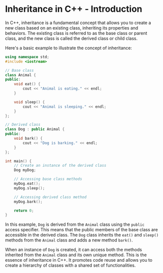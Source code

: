 # Inheritance in C++ - Introduction

In C++, inheritance is a fundamental concept that allows you to create a new class based on an existing class, inheriting its properties and behaviors. The existing class is referred to as the base class or parent class, and the new class is called the derived class or child class.

Here's a basic example to illustrate the concept of inheritance:

```cpp
using namespace std;
#include <iostream>

// Base class
class Animal {
public:
    void eat() {
        cout << "Animal is eating." << endl;
    }

    void sleep() {
        cout << "Animal is sleeping." << endl;
    }
};

// Derived class
class Dog : public Animal {
public:
    void bark() {
        cout << "Dog is barking." << endl;
    }
};

int main() {
    // Create an instance of the derived class
    Dog myDog;

    // Accessing base class methods
    myDog.eat();
    myDog.sleep();

    // Accessing derived class method
    myDog.bark();

    return 0;
}
```

In this example, `Dog` is derived from the `Animal` class using the `public` access specifier. This means that the public members of the base class are accessible in the derived class. The `Dog` class inherits the `eat()` and `sleep()` methods from the `Animal` class and adds a new method `bark()`.

When an instance of `Dog` is created, it can access both the methods inherited from the `Animal` class and its own unique method. This is the essence of inheritance in C++. It promotes code reuse and allows you to create a hierarchy of classes with a shared set of functionalities.
